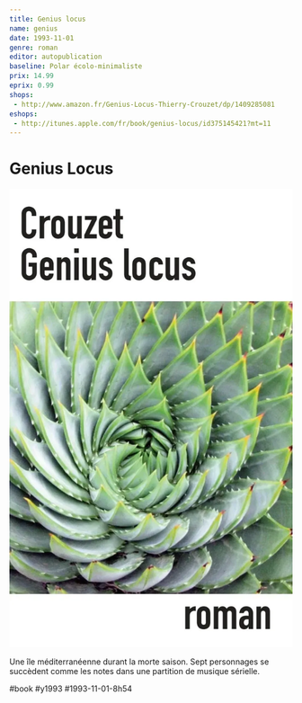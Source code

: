 ```yaml
---
title: Genius locus
name: genius
date: 1993-11-01
genre: roman
editor: autopublication
baseline: Polar écolo-minimaliste
prix: 14.99
eprix: 0.99
shops:
 - http://www.amazon.fr/Genius-Locus-Thierry-Crouzet/dp/1409285081
eshops:
 - http://itunes.apple.com/fr/book/genius-locus/id375145421?mt=11
---
```


# Genius Locus

![](_i/couv-genius.webp)

Une île méditerranéenne durant la morte saison. Sept personnages se succèdent comme les notes dans une partition de musique sérielle.

#book #y1993 #1993-11-01-8h54
